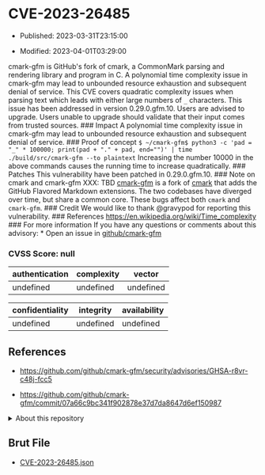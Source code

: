 # CVE-2023-26485

- Published: 2023-03-31T23:15:00

- Modified: 2023-04-01T03:29:00

cmark-gfm is GitHub's fork of cmark, a CommonMark parsing and rendering library and program in C. A polynomial time complexity issue in cmark-gfm may lead to unbounded resource exhaustion and subsequent denial of service. This CVE covers quadratic complexity issues when parsing text which leads with either large numbers of `_` characters. This issue has been addressed in version 0.29.0.gfm.10. Users are advised to upgrade. Users unable to upgrade should validate that their input comes from trusted sources. ### Impact A polynomial time complexity issue in cmark-gfm may lead to unbounded resource exhaustion and subsequent denial of service. ### Proof of concept ``` $ ~/cmark-gfm$ python3 -c 'pad = "_" * 100000; print(pad + "." + pad, end="")' | time ./build/src/cmark-gfm --to plaintext ``` Increasing the number 10000 in the above commands causes the running time to increase quadratically. ### Patches This vulnerability have been patched in 0.29.0.gfm.10. ### Note on cmark and cmark-gfm XXX: TBD [cmark-gfm](https://github.com/github/cmark-gfm) is a fork of [cmark](https://github.com/commonmark/cmark) that adds the GitHub Flavored Markdown extensions. The two codebases have diverged over time, but share a common core. These bugs affect both `cmark` and `cmark-gfm`. ### Credit We would like to thank @gravypod for reporting this vulnerability. ### References https://en.wikipedia.org/wiki/Time_complexity ### For more information If you have any questions or comments about this advisory: * Open an issue in [github/cmark-gfm](https://github.com/github/cmark-gfm)

### CVSS Score: **null**

| authentication | complexity | vector |
| --- | --- | --- |
| undefined | undefined | undefined |

| confidentiality | integrity | availability |
| --- | --- | --- |
| undefined | undefined | undefined |

## References

* https://github.com/github/cmark-gfm/security/advisories/GHSA-r8vr-c48j-fcc5

* https://github.com/github/cmark-gfm/commit/07a66c9bc341f902878e37d7da8647d6ef150987

<details>
<summary>About this repository</summary> 

  This repository is part of the project [Live Hack CVE](https://github.com/Live-Hack-CVE). Main website can be found [www.live-hack.org](https://www.live-hack.org) 
  
  Made by [Sn0wAlice](https://github.com/Sn0wAlice) for the people that care about security and need to have a feed of the latest CVEs. Hope you enjoy it, don't forget to star the repo and follow me on [Twitter](https://twitter.com/Sn0wAlice) and [Github](https://github.com/Sn0wAlice). And that is my [personnal website](https://www.alice-snow.me/)

  - [Home Page](https://github.com/Live-Hack-CVE)
  - [Framework](https://github.com/Live-Hack-CVE/cve-framework)
  - [CVE database](https://github.com/Live-Hack-CVE/full_database)
  - [Changelog](https://github.com/Live-Hack-CVE/Changelog)
</details>

## Brut File

* [CVE-2023-26485.json](https://raw.githubusercontent.com/Live-Hack-CVE/full_database/main/cves/2023/CVE-2023-26485.json)

